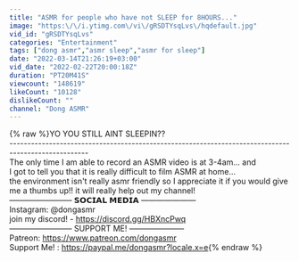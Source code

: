 ```yaml
---
title: "ASMR for people who have not SLEEP for 8HOURS..."
image: "https:\/\/i.ytimg.com\/vi\/gRSDTYsqLvs\/hqdefault.jpg"
vid_id: "gRSDTYsqLvs"
categories: "Entertainment"
tags: ["dong asmr","asmr sleep","asmr for sleep"]
date: "2022-03-14T21:26:19+03:00"
vid_date: "2022-02-22T20:00:18Z"
duration: "PT20M41S"
viewcount: "148619"
likeCount: "10128"
dislikeCount: ""
channel: "Dong ASMR"
---
```

{% raw %}YO YOU STILL AINT SLEEPIN??<br />----------------------------------------------------------------------------------------------------<br />The only time I am able to record an ASMR video is at 3-4am... and<br />I got to tell you that it is really difficult to film ASMR at home...<br />the environment isn't really asmr friendly so I appreciate it if you would give me a thumbs up!! it will really help out my channel!<br />————————  𝗦𝗢𝗖𝗜𝗔𝗟 𝗠𝗘𝗗𝗜𝗔  ———————<br />Instagram: @dongasmr<br />join my discord! - <a rel="nofollow" target="blank" href="https://discord.gg/HBXncPwq">https://discord.gg/HBXncPwq</a><br />————————  SUPPORT ME!  ———————<br />Patreon: <a rel="nofollow" target="blank" href="https://www.patreon.com/dongasmr​​​​">https://www.patreon.com/dongasmr​​​​</a><br />Support Me! : <a rel="nofollow" target="blank" href="https://paypal.me/dongasmr?locale.x=e">https://paypal.me/dongasmr?locale.x=e</a>{% endraw %}
